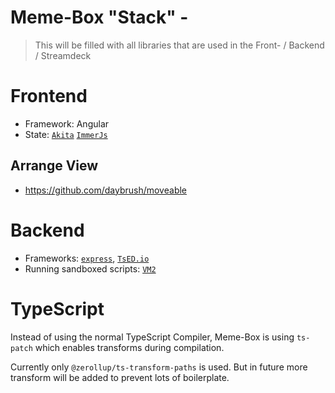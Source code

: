 # Meme-Box "Stack" - 

> This will be filled with all libraries that are used in the Front- / Backend / Streamdeck

# Frontend

- Framework: Angular
- State: [`Akita`](https://datorama.github.io/akita/) [`ImmerJs`](https://github.com/immerjs/immer)

## Arrange View

- https://github.com/daybrush/moveable

# Backend

- Frameworks: [`express`](https://expressjs.com/), [`TsED.io`](https://tsed.io/)
- Running sandboxed scripts: [`VM2`](https://www.npmjs.com/package/vm2)

# TypeScript

Instead of using the normal TypeScript Compiler, Meme-Box is using `ts-patch` which enables transforms during compilation.

Currently only `@zerollup/ts-transform-paths` is used. But in future more transform will be added to prevent lots of boilerplate.
